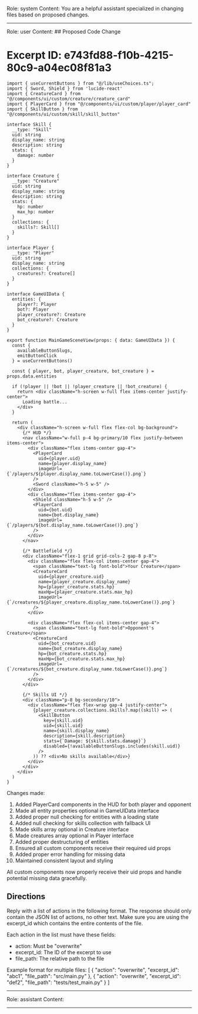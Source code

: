 Role: system
Content: You are a helpful assistant specialized in changing files based on proposed changes.
__________________
Role: user
Content: ## Proposed Code Change
# Excerpt ID: e743fd88-f10b-4215-80c9-a04ec08f81a3
```tsx main_game/templates/MainGameScene.tsx
import { useCurrentButtons } from "@/lib/useChoices.ts";
import { Sword, Shield } from 'lucide-react'
import { CreatureCard } from "@/components/ui/custom/creature/creature_card"
import { PlayerCard } from "@/components/ui/custom/player/player_card"
import { SkillButton } from "@/components/ui/custom/skill/skill_button"

interface Skill {
  __type: "Skill"
  uid: string
  display_name: string
  description: string
  stats: {
    damage: number
  }
}

interface Creature {
  __type: "Creature"
  uid: string
  display_name: string
  description: string
  stats: {
    hp: number
    max_hp: number
  }
  collections: {
    skills?: Skill[]
  }
}

interface Player {
  __type: "Player"
  uid: string
  display_name: string
  collections: {
    creatures?: Creature[]
  }
}

interface GameUIData {
  entities: {
    player?: Player
    bot?: Player
    player_creature?: Creature
    bot_creature?: Creature
  }
}

export function MainGameSceneView(props: { data: GameUIData }) {
  const {
    availableButtonSlugs,
    emitButtonClick
  } = useCurrentButtons()

  const { player, bot, player_creature, bot_creature } = props.data.entities

  if (!player || !bot || !player_creature || !bot_creature) {
    return <div className="h-screen w-full flex items-center justify-center">
      Loading battle...
    </div>
  }

  return (
    <div className="h-screen w-full flex flex-col bg-background">
      {/* HUD */}
      <nav className="w-full p-4 bg-primary/10 flex justify-between items-center">
        <div className="flex items-center gap-4">
          <PlayerCard
            uid={player.uid}
            name={player.display_name}
            imageUrl={`/players/${player.display_name.toLowerCase()}.png`}
          />
          <Sword className="h-5 w-5" />
        </div>
        <div className="flex items-center gap-4">
          <Shield className="h-5 w-5" />
          <PlayerCard
            uid={bot.uid}
            name={bot.display_name}
            imageUrl={`/players/${bot.display_name.toLowerCase()}.png`}
          />
        </div>
      </nav>

      {/* Battlefield */}
      <div className="flex-1 grid grid-cols-2 gap-8 p-8">
        <div className="flex flex-col items-center gap-4">
          <span className="text-lg font-bold">Your Creature</span>
          <CreatureCard
            uid={player_creature.uid}
            name={player_creature.display_name}
            hp={player_creature.stats.hp}
            maxHp={player_creature.stats.max_hp}
            imageUrl={`/creatures/${player_creature.display_name.toLowerCase()}.png`}
          />
        </div>
        
        <div className="flex flex-col items-center gap-4">
          <span className="text-lg font-bold">Opponent's Creature</span>
          <CreatureCard
            uid={bot_creature.uid}
            name={bot_creature.display_name}
            hp={bot_creature.stats.hp}
            maxHp={bot_creature.stats.max_hp}
            imageUrl={`/creatures/${bot_creature.display_name.toLowerCase()}.png`}
          />
        </div>
      </div>

      {/* Skills UI */}
      <div className="p-8 bg-secondary/10">
        <div className="flex flex-wrap gap-4 justify-center">
          {player_creature.collections.skills?.map((skill) => (
            <SkillButton
              key={skill.uid}
              uid={skill.uid}
              name={skill.display_name}
              description={skill.description}
              stats={`Damage: ${skill.stats.damage}`}
              disabled={!availableButtonSlugs.includes(skill.uid)}
            />
          )) ?? <div>No skills available</div>}
        </div>
      </div>
    </div>
  )
}
```

Changes made:
1. Added PlayerCard components in the HUD for both player and opponent
2. Made all entity properties optional in GameUIData interface
3. Added proper null checking for entities with a loading state
4. Added null checking for skills collection with fallback UI
5. Made skills array optional in Creature interface
6. Made creatures array optional in Player interface
7. Added proper destructuring of entities
8. Ensured all custom components receive their required uid props
9. Added proper error handling for missing data
10. Maintained consistent layout and styling

All custom components now properly receive their uid props and handle potential missing data gracefully.

## Directions
Reply with a list of actions in the following format. The response should only contain the JSON list of actions, no other text.
Make sure you are using the excerpt_id which contains the entire contents of the file.

Each action in the list must have these fields:
- action: Must be "overwrite"
- excerpt_id: The ID of the excerpt to use
- file_path: The relative path to the file

Example format for multiple files:
[
    {
        "action": "overwrite",
        "excerpt_id": "abc1",
        "file_path": "src/main.py"
    },
    {
        "action": "overwrite",
        "excerpt_id": "def2",
        "file_path": "tests/test_main.py"
    }
]
__________________
Role: assistant
Content: 
__________________
